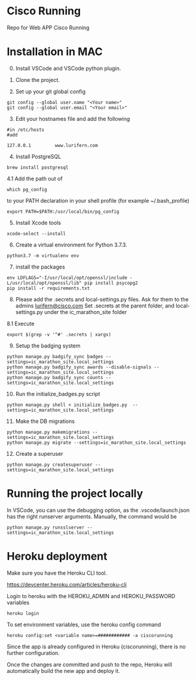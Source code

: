 # Cisco Running

Repo for Web APP Cisco Running

# Installation in MAC

0. Install VSCode and VSCode python plugin.

1. Clone the project.

2. Set up your git global config

``` 
git config --global user.name "<Your name>"     
git config --global user.email "<Your email>"
``` 

3. Edit your hostnames file and add the following

``` 
#in /etc/hosts
#add

127.0.0.1         www.lurifern.com
``` 

4. Install PostgreSQL 

``` 
brew install postgresql
``` 

4.1 Add the path out of 

``` 
which pg_config
``` 
to your PATH declaration in your shell profile (for example ~/.bash_profile)

``` 
export PATH=$PATH:/usr/local/bin/pg_config
``` 
5. Install Xcode tools

``` 
xcode-select --install
``` 

6. Create a virtual environment for Python 3.7.3.

``` 
python3.7 -m virtualenv env
``` 
7. install the packages

``` 
env LDFLAGS="-I/usr/local/opt/openssl/include -L/usr/local/opt/openssl/lib" pip install psycopg2
pip install -r requirements.txt
``` 

8. Please add the .secrets and local-settings.py files. Ask for them to the admins lurifern@cisco.com
Set .secrets at the parent folder, and local-settings.py under the ic_marathon_site folder

8.1 Execute

``` 
export $(grep -v '^#' .secrets | xargs)
``` 

9. Setup the badging system

``` 
python manage.py badgify_sync badges --settings=ic_marathon_site.local_settings
python manage.py badgify_sync awards --disable-signals --settings=ic_marathon_site.local_settings
python manage.py badgify_sync counts --settings=ic_marathon_site.local_settings
``` 

10. Run the initialize_badges.py script

``` 
python manage.py shell < initialize_badges.py  --settings=ic_marathon_site.local_settings
``` 
11. Make the DB migrations

``` 
python manage.py makemigrations --settings=ic_marathon_site.local_settings
python manage.py migrate --settings=ic_marathon_site.local_settings
``` 

12. Create a superuser

``` 
python manage.py createsuperuser --settings=ic_marathon_site.local_settings
```  

# Running the project locally

In VSCode, you can use the debugging option, as the .vscode/launch.json has the right runserver arguments.
Manually, the command would be

``` 
python manage.py runsslserver --settings=ic_marathon_site.local_settings
``` 

# Heroku deployment

Make sure you have the Heroku CLI tool.

https://devcenter.heroku.com/articles/heroku-cli

Login to heroku with the HEROKU_ADMIN and HEROKU_PASSWORD variables

``` 
heroku login
``` 

To set environment variables, use the heroku config command

``` 
heroku config:set <variable name>=############ -a ciscorunning
``` 

Since the app is already configured in Heroku (ciscorunning), there is no further configuration.

Once the changes are committed and push to the repo, Heroku will automatically build the new app and deploy it.